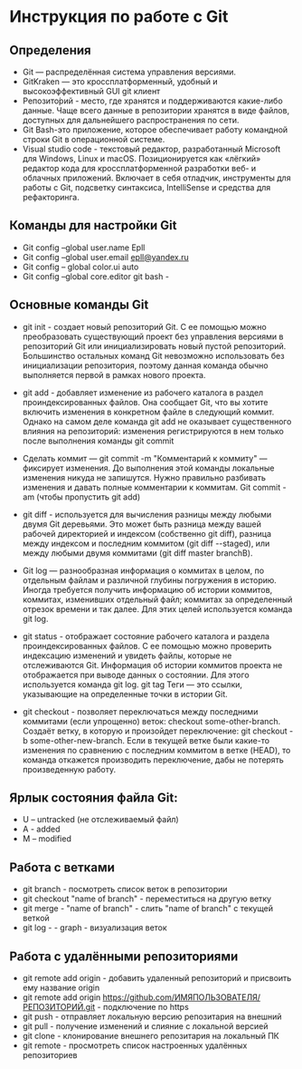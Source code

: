 # Инструкция по работе с Git

## Определения
* Git — распределённая система управления версиями.
* GitKraken — это кроссплатформенный, удобный и высокоэффективный GUI git клиент
* Репозито́рий - место, где хранятся и поддерживаются какие-либо данные. Чаще всего данные в репозитории хранятся в виде файлов, доступных для дальнейшего распространения по сети.
* Git Bash-это приложение, которое обеспечивает работу командной строки Git в операционной системе. 
* Visual studio code - текстовый редактор, разработанный Microsoft для Windows, Linux и macOS. Позиционируется как «лёгкий» редактор кода для кроссплатформенной разработки веб- и облачных приложений. Включает в себя отладчик, инструменты для работы с Git, подсветку синтаксиса, IntelliSense и средства для рефакторинга.

## Команды для настройки Git
* Git config –global user.name Epll
* Git config –global user.email epll@yandex.ru
* Git config – global color.ui auto
* Git config –global core.editor git bash - 

## Основные команды Git
 *  git init - создает новый репозиторий Git. С ее помощью можно преобразовать существующий проект без управления версиями в репозиторий Git или инициализировать новый пустой репозиторий. Большинство остальных команд Git невозможно использовать без инициализации репозитория, поэтому данная команда обычно выполняется первой в рамках нового проекта.

* git add - добавляет изменение из рабочего каталога в раздел проиндексированных файлов. Она сообщает Git, что вы хотите включить изменения в конкретном файле в следующий коммит. Однако на самом деле команда git add не оказывает существенного влияния на репозиторий: изменения регистрируются в нем только после выполнения команды git commit

* Сделать коммит — git commit -m "Комментарий к коммиту" — фиксирует изменения. До выполнения этой команды локальные изменения никуда не запишутся. Нужно правильно разбивать изменения и давать полные комментарии к коммитам.
Git commit -am (чтобы пропустить git add)

* git diff - используется для вычисления разницы между любыми двумя Git деревьями. Это может быть разница между вашей рабочей директорией и индексом (собственно git diff), разница между индексом и последним коммитом (git diff --staged), или между любыми двумя коммитами (git diff master branchB).

* Git log — разнообразная информация о коммитах в целом, по отдельным файлам и различной глубины погружения в историю. Иногда требуется получить информацию об истории коммитов, коммитах, изменивших отдельный файл; коммитах за определенный отрезок времени и так далее. Для этих
целей используется команда git log.

* git status - отображает состояние рабочего каталога и раздела проиндексированных файлов. С ее помощью можно проверить индексацию изменений и увидеть файлы, которые не отслеживаются Git. Информация об истории коммитов проекта не отображается при выводе данных о состоянии. Для этого используется команда git log. git tag Теги — это ссылки, указывающие на определенные точки в истории Git.
* git checkout - позволяет переключаться между последними коммитами (если упрощенно) веток: checkout some-other-branch. Создаёт ветку, в которую и произойдет переключение: git checkout -b some-other-new-branch. Если в текущей ветке были какие-то изменения по сравнению с последним коммитом в ветке (HEAD), то команда откажется производить переключение, дабы не потерять произведенную работу.

## Ярлык состояния файла Git:
* U – untracked (не отслеживаемый файл)
* A - added
* M – modified

## Работа с ветками
* git branch - посмотреть список веток в репозитории
* git checkout "name of branch" - переместиться на другую ветку
* git merge - "name of branch" - слить "name of branch" с текущей веткой
* git log - - graph - визуализация веток

## Работа с удалёнными репозиториями
* git remote add origin - добавить удаленный репозиторий и присвоить ему название origin
* git remote add origin https://github.com/ИМЯПОЛЬЗОВАТЕЛЯ/РЕПОЗИТОРИЙ.git - подключение по https
* git push - отправляет локальную версию репозитария на внешний
* git pull - получение изменений и слияние с локальной версией
* git clone - клонирование внешнего репозитария на локальный ПК
* git remote - просмотреть список настроенных удалённых репозиториев
